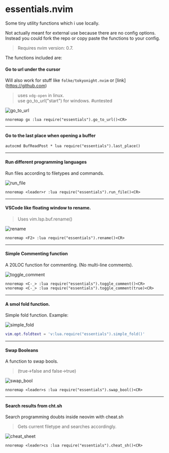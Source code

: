 ﻿# essentials.nvim

Some tiny utility functions which i use locally.<br />

Not actually meant for external use because there are no config options. <br />
Instead you could fork the repo or copy paste the functions to your config.


> Requires nvim version: 0.7.

The functions included are:

#### Go to url under the cursor
Will also work for stuff like `folke/tokyonight.nvim` or \[link](https://github.com) <br />
> uses `xdg-open` in linux. <br />
> use go_to_url("start") for windows. #untested

![go_to_url](https://user-images.githubusercontent.com/77913442/163594602-b2f616f5-0d1d-4d24-9c3d-7fef0efefadd.gif)
```vim
nnoremap gx :lua require("essentials").go_to_url()<CR>
```
---

#### Go to the last place when opening a buffer
```vim
autocmd BufReadPost * lua require("essentials").last_place()
```

---

#### Run different programming languages
Run files according to filetypes and commands.

![run_file](https://user-images.githubusercontent.com/77913442/163594688-a253cbff-4ee4-4afb-ba4b-45117e09badc.gif)
```vim
nnoremap <leader>r :lua require("essentials").run_file()<CR>
```

---

#### VSCode like floating window to rename.
> Uses vim.lsp.buf.rename()

![rename](https://user-images.githubusercontent.com/77913442/163594637-d4047a95-f748-4d59-95dc-9324f7e14bd7.gif)
```vim
nnoremap <F2> :lua require("essentials").rename()<CR>
```
---

#### Simple Commenting function
A 20LOC function for commenting. (No multi-line comments).

![toggle_comment](https://user-images.githubusercontent.com/77913442/163594893-d9e1e289-40b9-439b-ab08-6e01f84ff058.gif)
```vim
nnoremap <C-_> :lua require("essentials").toggle_comment()<CR>
vnoremap <C-_> :lua require("essentials").toggle_comment(true)<CR>
```
---

#### A smol fold function.
Simple fold function. Example:

![simple_fold](https://user-images.githubusercontent.com/77913442/163594826-9e635b2f-7635-49e8-996d-0ec86f2cdc87.gif)
```lua
vim.opt.foldtext = 'v:lua.require("essentials").simple_fold()'
```

---

#### Swap Booleans
A function to swap bools. 
> (true->false and false->true)

![swap_bool](https://user-images.githubusercontent.com/77913442/163594860-425702b5-8c8f-42ac-a899-b41ea31d83da.gif)
```vim
nnoremap <leader>s :lua require("essentials").swap_bool()<CR>
```
---

#### Search results from cht.sh
Search programming doubts inside neovim with cheat.sh
> Gets current filetype and searches accordingly.

![cheat_sheet](https://user-images.githubusercontent.com/77913442/163594529-eaa5e387-6a22-4570-8b14-805e586d6298.gif)
```vim
nnoremap <leader>cs :lua require("essentials").cheat_sh()<CR>
```
